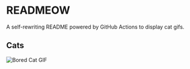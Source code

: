 # READMEOW

A self-rewriting README powered by GitHub Actions to display cat gifs.

## Cats

![Bored Cat GIF](https://media3.giphy.com/media/v1.Y2lkPTlhY2QwMmRhYzhxdjE3Y3Bwd2VzNzZoNnozeXd1M2hoZXB4YXUweDNwMXhucWJpeSZlcD12MV9naWZzX3NlYXJjaCZjdD1n/mlvseq9yvZhba/200.gif)
